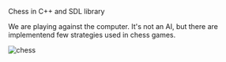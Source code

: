 Chess in C++ and SDL library

We are playing against the computer. It's not an AI, but there are implementend few strategies used in chess games. 

![chess](https://i.imgur.com/jAoLspe.png)
